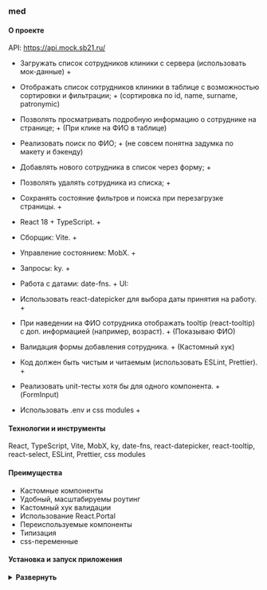 ### med

#### О проекте

API: https://api.mock.sb21.ru/

- Загружать список сотрудников клиники с сервера (использовать мок-данные) +
- Отображать список сотрудников клиники в таблице с возможностью сортировки и фильтрации; + (сортировка по id, name, surname, patronymic)
- Позволять просматривать подробную информацию о сотруднике на странице; + (При клике на ФИО в таблице)
- Реализовать поиск по ФИО; + (не совсем понятна задумка по макету и бэкенду)
- Добавлять нового сотрудника в список через форму; +
- Позволять удалять сотрудника из списка; +
- Сохранять состояние фильтров и поиска при перезагрузке страницы. +


- React 18 + TypeScript. +
- Сборщик: Vite. + 
- Управление состоянием: MobX. +
- Запросы: ky. +
- Работа с датами: date-fns. +
UI:
- Использовать react-datepicker для выбора даты принятия на работу. +
- При наведении на ФИО сотрудника отображать tooltip (react-tooltip) с доп. информацией (например, возраст). + (Показываю ФИО)
- Валидация формы добавления сотрудника. + (Кастомный хук)
- Код должен быть чистым и читаемым (использовать ESLint, Prettier). +
- Реализовать unit-тесты хотя бы для одного компонента. + (FormInput)
- Использовать .env и css modules +

#### Технологии и инструменты

React, TypeScript, Vite, MobX, ky, date-fns, react-datepicker, react-tooltip, react-select, ESLint, Prettier, css modules


#### Преимущества

- Кастомные компоненты 
- Удобный, масштабируемы роутинг
- Кастомный хук валидации
- Использование React.Portal
- Переиспользуемые компоненты
- Типизация
- css-переменные


#### Установка и запуск приложения

<details><summary><b>Развернуть</b></summary>

Клонировать репозиторий:

    git clone https://github.com/Mariyazakharova73/med.git

Запустить приложение

    npm run dev

Запустить тесты

    npm run test

Запустить linting

    npm run lint

</details>
